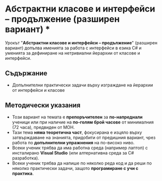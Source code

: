 # Абстрактни класове и интерфейси – продължение  (разширен вариант) *

Урокът "**Абстрактни класове и интерфейси – продължение**" (разширен вариант) допълва именията за работа с интерфейси в езика C# и уменията за дефиниране на нетривиални йерархии от класове и интерфейси.

## Съдържание
  - Допълнителни практически задачи върху изграждане на йерархии от интерфейси и класове

## Методически указания
  - Този вариант на темата е **препоръчителен** за **по-напреднали** ученици или при наличие на **по-голям брой часове** от минималния (72 часа), предвиден от МОН.
  - Тази тема **няма теоретична част**, фокусирана е изцяло върху затвърждаване на знанията, придобити от предишния вариант, чрез работа по **допълнителни упражнения** на по-високо ниво.
  - Всеки ученик трябва да има работна среда (например лаптоп) с инсталирано **Visual Studio** (или алтернативна среда за C# разработка).
  - Всеки ученик трябва да напише по няколко реда код и да реши по няколко практически задачи, защото **програмиране с учи с практика**.
